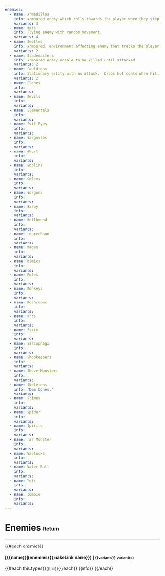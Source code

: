 ```yaml
---
enemies:
  - name: Armadillos
    info: Armoured enemy which rolls towards the player when they step into its line of sight.
    variants: 3
  - name: Bats
    info: Flying enemy with random movement.
    variants: 4
  - name: Beetles
    info: Armoured, environment affecting enemy that tracks the player.
    variants: 2
  - name: Blademasters
    info: Armoured enemy unable to be killed until attacked.
    variants: 2
  - name: Cauldrons
    info: Stationary entity with no attack.  Drops hot coals when hit.
    variants: 2
  - name: Clones
    info:
    variants:
  - name: Devils
    info:
    variants:
  - name: Elementals
    info:
    variants:
  - name: Evil Eyes
    info:
    variants:
  - name: Gargoyles
    info:
    variants:
  - name: Ghost
    info:
    variants:
  - name: Goblins
    info:
    variants:
  - name: Golems
    info:
    variants:
  - name: Gorgons
    info:
    variants:
  - name: Harpy
    info:
    variants:
  - name: Hellhound
    info:
    variants:
  - name: Leprechaun
    info:
    variants:
  - name: Mages
    info:
    variants:
  - name: Mimics
    info:
    variants:
  - name: Moles
    info:
    variants:
  - name: Monkeys
    info:
    variants:
  - name: Mushrooms
    info:
    variants:
  - name: Orcs
    info:
    variants:
  - name: Pixie
    info:
    variants:
  - name: Sarcophagi
    info:
    variants:
  - name: Shopkeepers
    info:
    variants:
  - name: Shove Monsters
    info:
    variants:
  - name: Skeletons
    info: "Dem bones."
    variants:
  - name: Slimes
    info:
    variants:
  - name: Spider
    info:
    variants:
  - name: Spirits
    info:
    variants:
  - name: Tar Monster
    info:
    variants:
  - name: Warlocks
    info:
    variants:
  - name: Water Ball
    info:
    variants:
  - name: Yeti
    info:
    variants:
  - name: Zombie
    info:
    variants:
---  
```

# Enemies <small><sub><sup>[Return](./)</sup></sub></small>
---
{{#each enemies}}
#### [{{name}}](enemies/{{makeLink name}}) <small>| {{variants}} variant(s)</small>

{{#each this.types}}<small>{{this}}</small>{{/each}}
{{info}}
{{/each}}